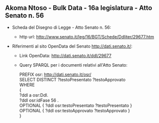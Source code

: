 ## Akoma Ntoso - Bulk Data - 16a legislatura - Atto Senato n. 56 ##

* Scheda del Disegno di Legge - Atto Senato n. 56:
	* http url: http://www.senato.it/leg/16/BGT/Schede/Ddliter/29677.htm

* Riferimenti al sito OpenData del Senato http://dati.senato.it/:
	* Link OpenData: http://dati.senato.it/ddl/29677
	* Query SPARQL per i documenti relativi all'Atto Senato:

        PREFIX osr: <http://dati.senato.it/osr/>  
		SELECT DISTINCT ?testoPresentato ?testoApprovato  
		WHERE  
		{  
		    ?ddl a osr:Ddl.  
		    ?ddl osr:idFase 56 .  
		    OPTIONAL { ?ddl osr:testoPresentato ?testoPresentato }  
		    OPTIONAL { ?ddl osr:testoApprovato ?testoApprovato }  
		}
		